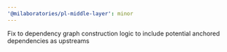 ```yaml
---
'@milaboratories/pl-middle-layer': minor
---
```


Fix to dependency graph construction logic to include potential anchored dependencies as upstreams

